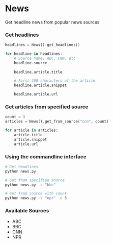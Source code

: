# News

Get headline news from popular news sources

### Get headlines 

```python
headlines = News().get_headlines()

for headline in headlines:
    # Source name, ABC, CNN, etc
    headline.source
    
    headline.article.title

    # First 200 characters of the article
    headline.article.snippet

    headline.article.url
```


### Get articles from specified source

```python
count = 3
articles = News().get_from_source("cnn", count)

for article in articles:
    article.title
    article.snippet
    article.url
```

### Using the commandline interface
```sh
# Get headlines
python news.py

# Get from specified source
python news.py -s "bbc"

# Get from source with count
python news.py -s "npr" -c 3
```

### Available Sources
- ABC
- BBC
- CNN
- NPR
